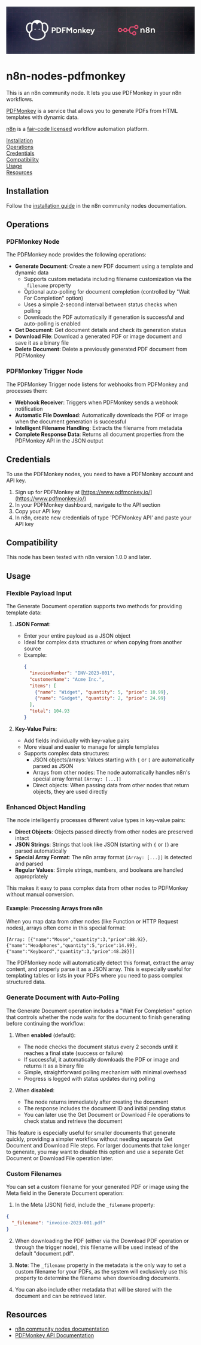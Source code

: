 ![PDFMonkey for n8n](./images/n8n-nodes-pdfmonkey.webp)

# n8n-nodes-pdfmonkey

This is an n8n community node. It lets you use PDFMonkey in your n8n workflows.

[PDFMonkey](https://www.pdfmonkey.io/) is a service that allows you to generate PDFs from HTML templates with dynamic data.

[n8n](https://n8n.io/) is a [fair-code licensed](https://docs.n8n.io/reference/license/) workflow automation platform.

[Installation](#installation)  
[Operations](#operations)  
[Credentials](#credentials)  
[Compatibility](#compatibility)  
[Usage](#usage)  
[Resources](#resources)  

## Installation

Follow the [installation guide](https://docs.n8n.io/integrations/community-nodes/installation/) in the n8n community nodes documentation.

## Operations

### PDFMonkey Node

The PDFMonkey node provides the following operations:

- **Generate Document**: Create a new PDF document using a template and dynamic data
  - Supports custom metadata including filename customization via the `_filename` property
  - Optional auto-polling for document completion (controlled by "Wait For Completion" option)
  - Uses a simple 2-second interval between status checks when polling
  - Downloads the PDF automatically if generation is successful and auto-polling is enabled
- **Get Document**: Get document details and check its generation status
- **Download File**: Download a generated PDF or image document and save it as a binary file
- **Delete Document**: Delete a previously generated PDF document from PDFMonkey

### PDFMonkey Trigger Node

The PDFMonkey Trigger node listens for webhooks from PDFMonkey and processes them:

- **Webhook Receiver**: Triggers when PDFMonkey sends a webhook notification
- **Automatic File Download**: Automatically downloads the PDF or image when the document generation is successful
- **Intelligent Filename Handling**: Extracts the filename from metadata
- **Complete Response Data**: Returns all document properties from the PDFMonkey API in the JSON output

## Credentials

To use the PDFMonkey nodes, you need to have a PDFMonkey account and API key.

1. Sign up for PDFMonkey at [https://www.pdfmonkey.io/](https://www.pdfmonkey.io/)
2. In your PDFMonkey dashboard, navigate to the API section
3. Copy your API key
4. In n8n, create new credentials of type 'PDFMonkey API' and paste your API key

## Compatibility

This node has been tested with n8n version 1.0.0 and later.

## Usage

### Flexible Payload Input

The Generate Document operation supports two methods for providing template data:

1. **JSON Format**:
   - Enter your entire payload as a JSON object
   - Ideal for complex data structures or when copying from another source
   - Example:
     ```json
     {
       "invoiceNumber": "INV-2023-001",
       "customerName": "Acme Inc.",
       "items": [
         {"name": "Widget", "quantity": 5, "price": 10.99},
         {"name": "Gadget", "quantity": 2, "price": 24.99}
       ],
       "total": 104.93
     }
     ```

2. **Key-Value Pairs**:
   - Add fields individually with key-value pairs
   - More visual and easier to manage for simple templates
   - Supports complex data structures:
     - JSON objects/arrays: Values starting with `{` or `[` are automatically parsed as JSON
     - Arrays from other nodes: The node automatically handles n8n's special array format `[Array: [...]]`
     - Direct objects: When passing data from other nodes that return objects, they are used directly

### Enhanced Object Handling

The node intelligently processes different value types in key-value pairs:

- **Direct Objects**: Objects passed directly from other nodes are preserved intact
- **JSON Strings**: Strings that look like JSON (starting with `{` or `[`) are parsed automatically
- **Special Array Format**: The n8n array format `[Array: [...]]` is detected and parsed
- **Regular Values**: Simple strings, numbers, and booleans are handled appropriately

This makes it easy to pass complex data from other nodes to PDFMonkey without manual conversion.

#### Example: Processing Arrays from n8n

When you map data from other nodes (like Function or HTTP Request nodes), arrays often come in this special format:

```
[Array: [{"name":"Mouse","quantity":3,"price":88.92},{"name":"Headphones","quantity":5,"price":14.99},{"name":"Keyboard","quantity":3,"price":48.28}]]
```

The PDFMonkey node will automatically detect this format, extract the array content, and properly parse it as a JSON array. This is especially useful for templating tables or lists in your PDFs where you need to pass complex structured data.

### Generate Document with Auto-Polling

The Generate Document operation includes a "Wait For Completion" option that controls whether the node waits for the document to finish generating before continuing the workflow:

1. When **enabled** (default):
   - The node checks the document status every 2 seconds until it reaches a final state (success or failure)
   - If successful, it automatically downloads the PDF or image and returns it as a binary file
   - Simple, straightforward polling mechanism with minimal overhead
   - Progress is logged with status updates during polling

2. When **disabled**:
   - The node returns immediately after creating the document
   - The response includes the document ID and initial pending status
   - You can later use the Get Document or Download File operations to check status and retrieve the document

This feature is especially useful for smaller documents that generate quickly, providing a simpler workflow without needing separate Get Document and Download File steps. For larger documents that take longer to generate, you may want to disable this option and use a separate Get Document or Download File operation later.

### Custom Filenames

You can set a custom filename for your generated PDF or image using the Meta field in the Generate Document operation:

1. In the Meta (JSON) field, include the `_filename` property:
```json
{
  "_filename": "invoice-2023-001.pdf"
}
```

2. When downloading the PDF (either via the Download PDF operation or through the trigger node), this filename will be used instead of the default "document.pdf".

3. **Note**: The `_filename` property in the metadata is the only way to set a custom filename for your PDFs, as the system will exclusively use this property to determine the filename when downloading documents.

4. You can also include other metadata that will be stored with the document and can be retrieved later.

## Resources

* [n8n community nodes documentation](https://docs.n8n.io/integrations/community-nodes/)
* [PDFMonkey API Documentation](https://docs.pdfmonkey.io/)
